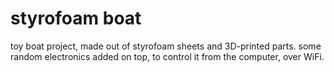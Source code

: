 # styrofoam boat

toy boat project, made out of styrofoam sheets and 3D-printed parts.
some random electronics added on top, to control it from the computer, over WiFi.
